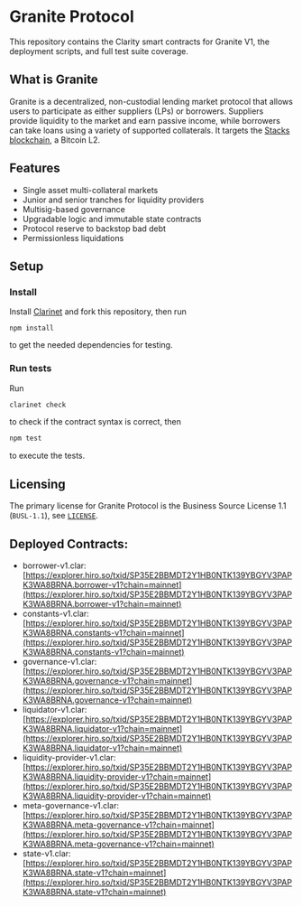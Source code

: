# Granite Protocol
This repository contains the Clarity smart contracts for Granite V1, the deployment scripts, and full test suite coverage.

## What is Granite
Granite is a decentralized, non-custodial lending market protocol that allows users to participate as either suppliers (LPs) or borrowers. Suppliers provide liquidity to the market and earn passive income, while borrowers can take loans using a variety of supported collaterals. It targets the [Stacks blockchain](https://www.stacks.co/), a Bitcoin L2.

## Features
- Single asset multi-collateral markets
- Junior and senior tranches for liquidity providers
- Multisig-based governance
- Upgradable logic and immutable state contracts
- Protocol reserve to backstop bad debt
- Permissionless liquidations

## Setup
### Install
Install [Clarinet](https://github.com/hirosystems/clarinet) and fork this repository, then run
```
npm install
```
to get the needed dependencies for testing.

### Run tests
Run
```bash
clarinet check
```
to check if the contract syntax is correct, then
```bash
npm test
```
to execute the tests.

## Licensing
The primary license for Granite Protocol is the Business Source License 1.1 (`BUSL-1.1`), see [`LICENSE`](./LICENSE).

## Deployed Contracts:
- borrower-v1.clar: [https://explorer.hiro.so/txid/SP35E2BBMDT2Y1HB0NTK139YBGYV3PAPK3WA8BRNA.borrower-v1?chain=mainnet](https://explorer.hiro.so/txid/SP35E2BBMDT2Y1HB0NTK139YBGYV3PAPK3WA8BRNA.borrower-v1?chain=mainnet)
- constants-v1.clar: [https://explorer.hiro.so/txid/SP35E2BBMDT2Y1HB0NTK139YBGYV3PAPK3WA8BRNA.constants-v1?chain=mainnet](https://explorer.hiro.so/txid/SP35E2BBMDT2Y1HB0NTK139YBGYV3PAPK3WA8BRNA.constants-v1?chain=mainnet)
- governance-v1.clar: [https://explorer.hiro.so/txid/SP35E2BBMDT2Y1HB0NTK139YBGYV3PAPK3WA8BRNA.governance-v1?chain=mainnet](https://explorer.hiro.so/txid/SP35E2BBMDT2Y1HB0NTK139YBGYV3PAPK3WA8BRNA.governance-v1?chain=mainnet)
- liquidator-v1.clar: [https://explorer.hiro.so/txid/SP35E2BBMDT2Y1HB0NTK139YBGYV3PAPK3WA8BRNA.liquidator-v1?chain=mainnet](https://explorer.hiro.so/txid/SP35E2BBMDT2Y1HB0NTK139YBGYV3PAPK3WA8BRNA.liquidator-v1?chain=mainnet)
- liquidity-provider-v1.clar: [https://explorer.hiro.so/txid/SP35E2BBMDT2Y1HB0NTK139YBGYV3PAPK3WA8BRNA.liquidity-provider-v1?chain=mainnet](https://explorer.hiro.so/txid/SP35E2BBMDT2Y1HB0NTK139YBGYV3PAPK3WA8BRNA.liquidity-provider-v1?chain=mainnet)
- meta-governance-v1.clar: [https://explorer.hiro.so/txid/SP35E2BBMDT2Y1HB0NTK139YBGYV3PAPK3WA8BRNA.meta-governance-v1?chain=mainnet](https://explorer.hiro.so/txid/SP35E2BBMDT2Y1HB0NTK139YBGYV3PAPK3WA8BRNA.meta-governance-v1?chain=mainnet)
- state-v1.clar: [https://explorer.hiro.so/txid/SP35E2BBMDT2Y1HB0NTK139YBGYV3PAPK3WA8BRNA.state-v1?chain=mainnet](https://explorer.hiro.so/txid/SP35E2BBMDT2Y1HB0NTK139YBGYV3PAPK3WA8BRNA.state-v1?chain=mainnet)
